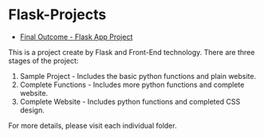 # Flask-Projects

* [Final Outcome - Flask App Project](http://ist341.pythonanywhere.com/)

This is a project create by Flask and Front-End technology.
There are three stages of the project:
1. Sample Project - Includes the basic python functions and plain website.
2. Complete Functions - Includes more python functions and complete website.
3. Complete Website - Includes python functions and completed CSS design.

For more details, please visit each individual folder.  

